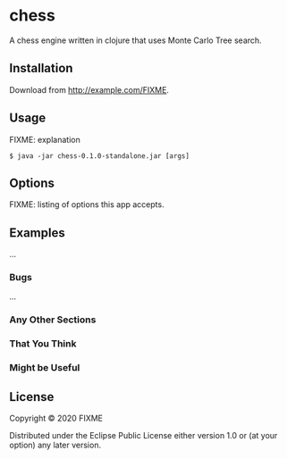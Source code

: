 # chess

A chess engine written in clojure that uses Monte Carlo Tree search.

## Installation

Download from http://example.com/FIXME.

## Usage

FIXME: explanation

    $ java -jar chess-0.1.0-standalone.jar [args]

## Options

FIXME: listing of options this app accepts.

## Examples

...

### Bugs

...

### Any Other Sections
### That You Think
### Might be Useful

## License

Copyright © 2020 FIXME

Distributed under the Eclipse Public License either version 1.0 or (at
your option) any later version.
